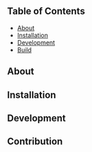 ## Table of Contents

- [About](#about)
- [Installation](#installation)
- [Development](#development)
- [Build](#build--buildproduction)
## About

## Installation
## Development
## Contribution
